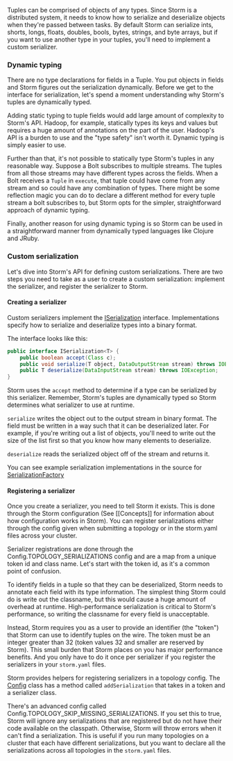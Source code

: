 Tuples can be comprised of objects of any types. Since Storm is a distributed system, it needs to know how to serialize and deserialize objects when they're passed between tasks. By default Storm can serialize ints, shorts, longs, floats, doubles, bools, bytes, strings, and byte arrays, but if you want to use another type in your tuples, you'll need to implement a custom serializer.

### Dynamic typing

There are no type declarations for fields in a Tuple. You put objects in fields and Storm figures out the serialization dynamically. Before we get to the interface for serialization, let's spend a moment understanding why Storm's tuples are dynamically typed.

Adding static typing to tuple fields would add large amount of complexity to Storm's API. Hadoop, for example, statically types its keys and values but requires a huge amount of annotations on the part of the user. Hadoop's API is a burden to use and the "type safety" isn't worth it. Dynamic typing is simply easier to use.

Further than that, it's not possible to statically type Storm's tuples in any reasonable way. Suppose a Bolt subscribes to multiple streams. The tuples from all those streams may have different types across the fields. When a Bolt receives a `Tuple` in `execute`, that tuple could have come from any stream and so could have any combination of types. There might be some reflection magic you can do to declare a different method for every tuple stream a bolt subscribes to, but Storm opts for the simpler, straightforward approach of dynamic typing.

Finally, another reason for using dynamic typing is so Storm can be used in a straightforward manner from dynamically typed languages like Clojure and JRuby.

### Custom serialization

Let's dive into Storm's API for defining custom serializations. There are two steps you need to take as a user to create a custom serialization: implement the serializer, and register the serializer to Storm.

#### Creating a serializer

Custom serializers implement the [ISerialization](http://nathanmarz.github.com/storm/doc/backtype/storm/serialization/ISerialization.html) interface. Implementations specify how to serialize and deserialize types into a binary format.

The interface looks like this:

```java
public interface ISerialization<T> {
    public boolean accept(Class c);
    public void serialize(T object, DataOutputStream stream) throws IOException;
    public T deserialize(DataInputStream stream) throws IOException;
}
```

Storm uses the `accept` method to determine if a type can be serialized by this serializer. Remember, Storm's tuples are dynamically typed so Storm determines what serializer to use at runtime.

`serialize` writes the object out to the output stream in binary format. The field must be written in a way such that it can be deserialized later. For example, if you're writing out a list of objects, you'll need to write out the size of the list first so that you know how many elements to deserialize.

`deserialize` reads the serialized object off of the stream and returns it.

You can see example serialization implementations in the source for [SerializationFactory](https://github.com/nathanmarz/storm/blob/master/src/jvm/backtype/storm/serialization/SerializationFactory.java)

#### Registering a serializer

Once you create a serializer, you need to tell Storm it exists. This is done through the Storm configuration (See [[Concepts]] for information about how configuration works in Storm). You can register serializations either through the config given when submitting a topology or in the storm.yaml files across your cluster.

Serializer registrations are done through the Config.TOPOLOGY_SERIALIZATIONS config and are a map from a unique token id and class name. Let's start with the token id, as it's a common point of confusion.

To identify fields in a tuple so that they can be deserialized, Storm needs to annotate each field with its type information. The simplest thing Storm could do is write out the classname, but this would cause a huge amount of overhead at runtime. High-performance serialization is critical to Storm's performance, so writing the classname for every field is unacceptable.

Instead, Storm requires you as a user to provide an identifier (the "token") that Storm can use to identify tuples on the wire. The token must be an integer greater than 32 (token values 32 and smaller are reserved by Storm). This small burden that Storm places on you has major performance benefits. And you only have to do it once per serializer if you register the serializers in your `storm.yaml` files.

Storm provides helpers for registering serializers in a topology config. The [Config](http://nathanmarz.github.com/storm/doc/backtype/storm/Config.html) class has a method called `addSerialization` that takes in a token and a serializer class.

There's an advanced config called Config.TOPOLOGY_SKIP_MISSING_SERIALIZATIONS. If you set this to true, Storm will ignore any serializations that are registered but do not have their code available on the classpath. Otherwise, Storm will throw errors when it can't find a serialization. This is useful if you run many topologies on a cluster that each have different serializations, but you want to declare all the serializations across all topologies in the `storm.yaml` files.